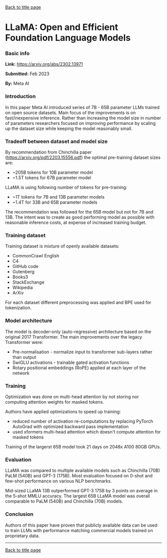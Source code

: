 [Back to title page](README.md)
# LLaMA: Open and Efficient Foundation Language Models
### Basic info
**Link:** https://arxiv.org/abs/2302.13971

**Submitted:** Feb 2023

**By:** Meta AI

### Introduction
In this paper Meta AI introduced series of 7B - 65B parameter LLMs trained on open source datasets. Main focus of the improvements is on fast/inexpensive inference. Rather than increasing the model size in number of parameters researchers focused on improving performance by scaling up the dataset size while keeping the model reasonably small. 

### Tradeoff between dataset and model size
By recommendation from Chinchilla paper (https://arxiv.org/pdf/2203.15556.pdf) the optimal pre-training dataset sizes are:
- ~205B tokens for 10B parameter model
- ~1.5T tokens for 67B parameter model

LLaMA is using following number of tokens for pre-training:
- ~1T tokens for 7B and 13B parameter models
- ~1.4T for 33B and 65B parameter models

The recommendation was followed for the 65B model but not for 7B and 13B. The intent was to create
as good performing model as possible with reasonable inference costs, at expense of increased training budget.

### Training dataset
Training dataset is mixture of openly available datasets:
- CommonCrawl English
- C4
- GitHub code
- Gutenberg
- Books3
- StackExchange
- Wikipedia
- ArXiv

For each dataset different preprocessing was applied and BPE used for tokenization.

### Model architecture
The model is decoder-only (auto-regressive) architecture based on the original 2017 Transformer.
The main improvements over the legacy Transformer were:
- Pre-normalisation - normalize input to transformer sub-layers rather than output
- SwiGLU activations - trainable gated activation functions
- Rotary positional embeddings (RoPE) applied at each layer of the network

### Training
Optimization was done on multi-head attention by not storing nor computing attention weights for masked tokens. 

Authors have applied optimizations to speed up training:
- reduced number of activation re-computations by replacing PyTorch AutoGrad with optimized backward pass implementation
- used xformers multi-head attention which doesn't compute attention for masked tokens

Training of the largerst 65B model took 21 days on 2048x A100 80GB GPUs.

### Evaluation
LLaMA was compared to multiple available models such as Chinchilla (70B) PaLM (540B) and GPT-3 (175B).
Most evaluation focused on 0-shot and few-shot performance on various NLP benchmarks. 

Mid-sized LLaMA 13B outperformed GPT-3 175B by 3 points on average in the 5-shot MMLU accuracy.
The largest 65B LLaMA model was overall comparable to PaLM (540B) and Chinchilla (70B) models.

### Conclusion
Authors of this paper have proven that publicly available data can be used to train LLMs with performance matching commercial models trained on proprietary data. 

--- 

[Back to title page](README.md)